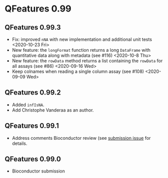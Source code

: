# QFeatures 0.99

## QFeatures 0.99.3

- Fix: improved `nNA` with new implementation and additional unit 
  tests
  <2020-10-23 Fri>
- New feature: the `longFormat` function returns a long `DataFrame` 
  with quantitative data along with metadata (see #116)
  <2020-10-8 Thu>
- New feature: the `rowData` method returns a list containing the 
  `rowData` for all assays (see #86)
  <2020-09-16 Wed>
- Keep colnames when reading a single column assay (see #108)
  <2020-09-09 Wed>

## QFeatures 0.99.2

- Added `infIsNA`.
- Add Christophe Vanderaa as an author.

## QFeatures 0.99.1

- Address comments Bioconductor review (see [submission
  issue](https://github.com/Bioconductor/Contributions/issues/1556)
  for details.

## QFeatures 0.99.0

- Bioconductor submission
